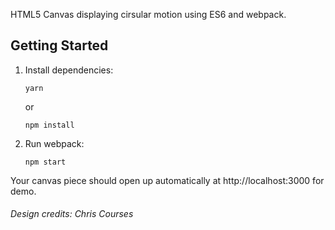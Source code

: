 HTML5 Canvas displaying cirsular motion using ES6 and webpack.

## Getting Started

1.  Install dependencies:

        yarn

    or

        npm install

2.  Run webpack:

        npm start

Your canvas piece should open up automatically at http://localhost:3000 for demo.

###### Design credits: Chris Courses
